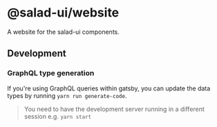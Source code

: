 # @salad-ui/website

A website for the salad-ui components.

## Development

### GraphQL type generation

If you're using GraphQL queries within gatsby, you can update the data types by running `yarn run generate-code`.

> You need to have the development server running in a different session e.g. `yarn start`
